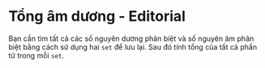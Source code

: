 # Tổng âm dương - Editorial

Bạn cần tìm tất cả các số nguyên dương phân biệt và số nguyên âm phân biệt bằng cách sử dụng hai `set` để lưu lại. Sau đó tính tổng của tất cả phần tử trong mỗi `set`.
